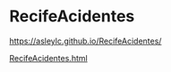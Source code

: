 # RecifeAcidentes
https://asleylc.github.io/RecifeAcidentes/


[RecifeAcidentes.html](RecifeAcidentes.html)
